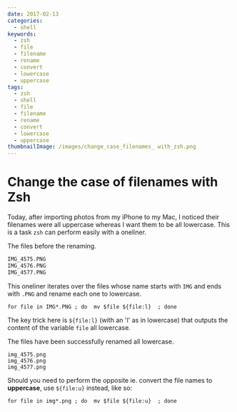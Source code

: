 ```yaml
---
date: 2017-02-13
categories:
  - shell
keywords:
  - zsh
  - file
  - filename
  - rename
  - convert
  - lowercase
  - uppercase
tags:
  - zsh
  - shell
  - file
  - filename
  - rename
  - convert
  - lowercase
  - uppercase
thumbnailImage: /images/change_case_filenames_ with_zsh.png
---
```


# Change the case of filenames with Zsh

Today, after importing photos from my iPhone to my Mac, I noticed 
their filenames were all uppercase whereas I want them to be all lowercase.
This is a task `zsh` can perform easily with a oneliner.
<!-- more -->

The files before the renaming.
``` bash
IMG_4575.PNG
IMG_4576.PNG
IMG_4577.PNG
```

This oneliner iterates over the files whose name starts with `IMG` and ends with
`.PNG` and rename each one to lowercase.
``` shell
for file in IMG*.PNG ; do  mv $file ${file:l}  ; done
```
The key trick here is `${file:l}` (with an 'l' as in lowercase) that outputs 
the content of the variable `file` all lowercase. 

The files have been successfully renamed all lowercase.
``` shell
img_4575.png
img_4576.png
img_4577.png
```

Should you need to perform the opposite ie. convert the file names 
to **uppercase**, use `${file:u}` instead, like so:


``` shell
for file in img*.png ; do  mv $file ${file:u}  ; done
```
